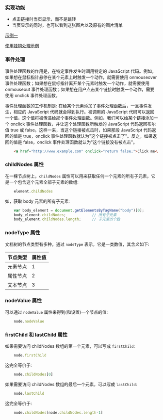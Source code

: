 
### 实现功能

* 点击链接时当页显示，而不是跳转
* 当页显示的同时，也可以看到这张图片以及原有的图片清单

[示例一](image_gallery.html)

[使用挂钩处理示例](image_gallery_hook.html)


### 事件处理

事件处理函数的作用是，在特定事件发生时调用特定的 JavaScript 代码。例如，如果想在鼠标指针悬停在某个元素上时触发一个动作，就需要使用 onmouseover 事件处理函数；如果想在鼠标指针离开某个元素时触发一个动作，就需要使用 onmouseout 事件处理函数；如果想在用户点击某个链接时触发一个动作，需要使用 onclick 事件处理函数。

事件处理函数的工作机制是: 在给某个元素添加了事件处理函数后，一旦事件发生，相应的 JavaScript 代码就会得到执行。被调用的 JavaScript 代码可以返回一个值，这个值将被传递给那个事件处理函数。例如，我们可以给某个链接添加一个 onclick 事件处理函数，并让这个处理函数所触发的 JavaScript 代码返回布尔值 true 或 false。这样一来，当这个链接被点击时，如果那段 JavaScript 代码返回的值是 true，onclick 事件处理函数就认为"这个链接被点击了"。反之，如果返回的值是 false，onclick 事件处理函数就认为"这个链接没有被点击"。
```html
    <a href="http://www.example.com" onclick="return false;">Click me</a>
```


### childNodes 属性

在一棵节点树上，`childNodes` 属性可以用来获取任何一个元素的所有子元素，它是一个包含这个元素全部子元素的数组:
```js
    element.childNodes
```
如，获取 body 元素的所有子元素:
```js
    var body_element = document.getElementsByTagName("body")[0];        // 每份文档只有一个 body 元素，所以位于第一个
    body_element.childNodes;            // 所有子元素
    body_element.childNodes.length;     // 子元素的个数
```

### nodeType 属性

文档树的节点类型有多种，通过 `nodeType` 表示，它是一类数值，其含义如下:

| 节点类型 | 属性值 |
|:--------|:-------|
| 元素节点 | 1 |
| 属性节点 | 2 |
| 文本节点 | 3 |

### nodeValue 属性

可以通过 `nodeValue` 属性来得到(和设置)一个节点的值:
```js
    node.nodeValue
```

### firstChild 和 lastChild 属性

如果需要访问 childNodes 数组的第一个元素，可以写成 `firstChild`:
```js
    node.firstChild
```
这完全等价于:
```js
    node.childNodes[0]
```

如果需要访问 childNodes 数组的最后一个元素，可以写成 `lastChild`:
```js
    node.lastChild
```
这完全等价于:
```js
    node.childNodes[node.childNodes.length-1]
```

